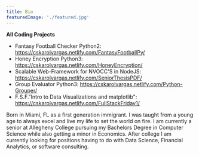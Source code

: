 ```yaml
---
title: Bio
featuredImage: './featured.jpg'
---
```


**All Coding Projects**
- Fantasy Football Checker Python2: https://cskarolvargas.netlify.com/FantasyFootballPy/
- Honey Encryption Python3: https://cskarolvargas.netlify.com/HoneyEncryption/
- Scalable Web-Framework for NVOCC'S in NodeJS: https://cskarolvargas.netlify.com/SeniorThesisPDF/
- Group Evaluator Python3: https://cskarolvargas.netlify.com/Python-Grouper/
- F.S.F."Intro to Data Visualizations and matplotlib": https://cskarolvargas.netlify.com/FullStackFriday1/


Born in Miami, FL as a first generation immigrant. I was taught from a young age to always excel
and live my life to set the world on fire. I am currently a senior at Allegheny College pursuing
my Bachelors Degree in Computer Science while also getting a minor in Economics. After college I
am currently looking for positions having to do with Data Science, Financial Analytics, or software
consulting.  



<!-- end -->
